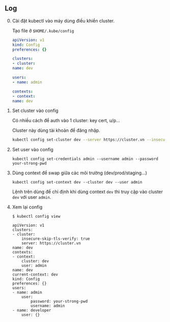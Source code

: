 
## Log

0. Cài đặt kubectl vào máy dùng điều khiển cluster.

    Tạo file ở `$HOME/.kube/config`

    ```yaml
    apiVersion: v1
    kind: Config
    preferences: {}

    clusters:
    - cluster:
    name: dev

    users:
    - name: admin

    contexts:
    - context:
    name: dev
    ```

0. Set cluster vào config

    Có nhiều cách để auth vào 1 cluster: key cert, u/p...

    Cluster này dùng tài khoản để đăng nhập. 

    ```bash
    kubectl config set-cluster dev --server https://cluster.vn --insecure-skip-tls-verify
    ```

0. Set user vào config

    ```
    kubectl config set-credentials admin --username admin --password your-strong-pwd
    ```

0. Dùng context để swap giữa các môi trường (dev/prod/staging...)

    ```
    kubectl config set-context dev --cluster dev --user admin
    ```

    Lệnh trên dùng để chỉ định khi dùng context `dev` thì truy cập vào cluster `dev` với user `admin`.

0. Xem lại config

    ```
    $ kubectl config view

    apiVersion: v1
    clusters:
    - cluster:
        insecure-skip-tls-verify: true
        server: https://cluster.vn
    name: dev
    contexts:
    - context:
        cluster: dev
        user: admin
    name: dev
    current-context: dev
    kind: Config
    preferences: {}
    users:
    - name: admin
        user:
            password: your-strong-pwd
            username: admin
    - name: developer
        user: {}

    ```

